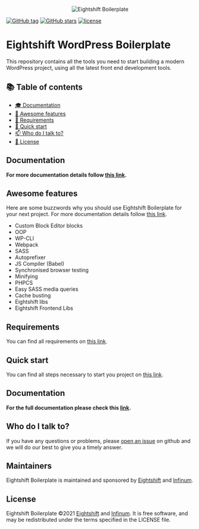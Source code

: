 <p align="center">
	<img alt="Eightshift Boilerplate" src="https://repository-images.githubusercontent.com/89463753/cf887842-ffa6-4a32-af34-51be3caffee7" />
</p>

[![GitHub tag](https://img.shields.io/github/tag/infinum/my-project.svg?style=for-the-badge)](https://github.com/infinum/my-project)
[![GitHub stars](https://img.shields.io/github/stars/infinum/my-project.svg?style=for-the-badge&label=Stars)](https://github.com/infinum/my-project/)
[![license](https://img.shields.io/github/license/infinum/my-project.svg?style=for-the-badge)](https://github.com/infinum/my-project)

# Eightshift WordPress Boilerplate

This repository contains all the tools you need to start building a modern WordPress project, using all the latest front end development tools.

## :books: Table of contents
- [:mortar_board: Documentation](#documentation)
- [:tada: Awesome features](#awesome-features)
- [:school_satchel: Requirements](#requirements)
- [:rocket: Quick start](#quick-start)
- [:mailbox: Who do I talk to?](#who-do-i-talk-to)
- [:scroll: License](#license)

## Documentation
**For more documentation details follow [this link](https://infinum.github.io/eightshift-docs).**

## Awesome features

Here are some buzzwords why you should use Eightshift Boilerplate for your next project. For more documentation details follow [this link](https://infinum.github.io/eightshift-docs).

- Custom Block Editor blocks
- OOP
- WP-CLI
- Webpack
- SASS
- Autoprefixer
- JS Compiler (Babel)
- Synchronised browser testing
- Minifying
- PHPCS
- Easy SASS media queries
- Cache busting
- Eightshift libs
- Eightshift Frontend Libs

## Requirements

You can find all requirements on [this link](https://infinum.github.io/eightshift-docs/docs/requirements).

## Quick start

You can find all steps necessary to start you project on [this link](https://infinum.github.io/eightshift-docs/docs/theme).

## Documentation
**For the full documentation please check this [link](https://infinum.github.io/eightshift-docs).**

## Who do I talk to?

If you have any questions or problems, please [open an issue](https://github.com/infinum/my-project/issues) on github and we will do our best to give you a timely answer.

## Maintainers
Eightshift Boilerplate is maintained and sponsored by
[Eightshift](https://eightshift.com) and [Infinum](https://infinum.com).

## License
Eightshift Boilerplate &copy;2021 [Eightshift](https://eightshift.com) and [Infinum](https://infinum.com). It is free software, and may be redistributed under the terms specified in the LICENSE file.
